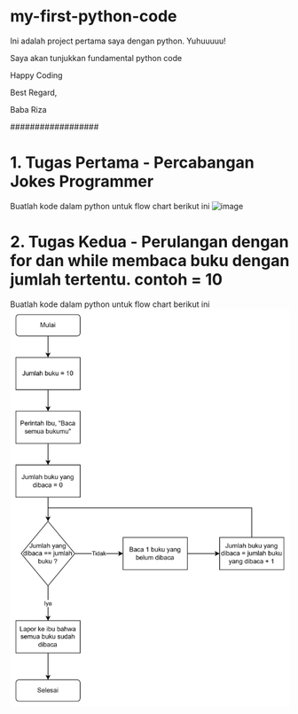 # my-first-python-code
Ini adalah project pertama saya dengan python.
Yuhuuuuu!

Saya akan tunjukkan fundamental python code

Happy Coding

Best Regard, 

Baba Riza

##################

# 1. Tugas Pertama  - Percabangan Jokes Programmer
Buatlah kode dalam python untuk flow chart berikut ini
![image](https://github.com/senocafe/my-first-python-code/assets/148797059/54708565-eedb-4a48-9230-7f474ec8d443)

# 2. Tugas Kedua - Perulangan dengan for dan while membaca buku dengan jumlah tertentu. contoh = 10
Buatlah kode dalam python untuk flow chart berikut ini
![img.png](img.png)


